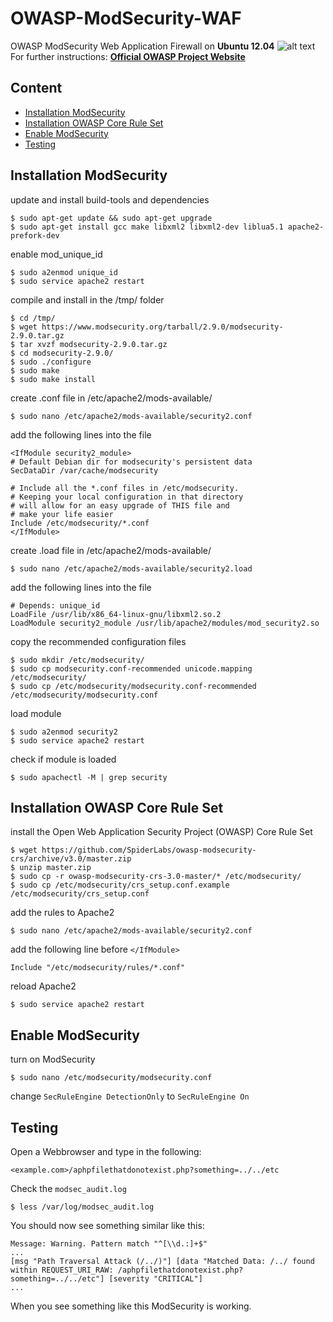# OWASP-ModSecurity-WAF
OWASP ModSecurity Web Application Firewall on **Ubuntu 12.04**
![alt text](https://www.owasp.org/images/f/f9/CRS-logo-full_size-512x257.png "OWASP Logo")  
For further instructions: **[Official OWASP Project Website](https://coreruleset.org/)**

## Content
* [Installation ModSecurity](https://github.com/jklaiber/OWASP-ModSecurity-WAF#installation-modsecurity)
* [Installation OWASP Core Rule Set](https://github.com/jklaiber/OWASP-ModSecurity-WAF#installation-owasp-core-rule-set)
* [Enable ModSecurity](https://github.com/jklaiber/OWASP-ModSecurity-WAF#enable-modsecurity)
* [Testing](https://github.com/jklaiber/OWASP-ModSecurity-WAF#testing)

## Installation ModSecurity
update and install build-tools and dependencies
```
$ sudo apt-get update && sudo apt-get upgrade
$ sudo apt-get install gcc make libxml2 libxml2-dev liblua5.1 apache2-prefork-dev
```
enable mod_unique_id
```
$ sudo a2enmod unique_id
$ sudo service apache2 restart
```
compile and install in the /tmp/ folder
```
$ cd /tmp/
$ wget https://www.modsecurity.org/tarball/2.9.0/modsecurity-2.9.0.tar.gz
$ tar xvzf modsecurity-2.9.0.tar.gz
$ cd modsecurity-2.9.0/
$ sudo ./configure
$ sudo make
$ sudo make install
```
create .conf file in /etc/apache2/mods-available/
```
$ sudo nano /etc/apache2/mods-available/security2.conf
```
add the following lines into the file
```
<IfModule security2_module>
# Default Debian dir for modsecurity's persistent data
SecDataDir /var/cache/modsecurity

# Include all the *.conf files in /etc/modsecurity.
# Keeping your local configuration in that directory
# will allow for an easy upgrade of THIS file and
# make your life easier
Include /etc/modsecurity/*.conf
</IfModule>
```
create .load file in /etc/apache2/mods-available/
```
$ sudo nano /etc/apache2/mods-available/security2.load
```
add the following lines into the file
```
# Depends: unique_id
LoadFile /usr/lib/x86_64-linux-gnu/libxml2.so.2
LoadModule security2_module /usr/lib/apache2/modules/mod_security2.so
```
copy the recommended configuration files
```
$ sudo mkdir /etc/modsecurity/
$ sudo cp modsecurity.conf-recommended unicode.mapping /etc/modsecurity/
$ sudo cp /etc/modsecurity/modsecurity.conf-recommended /etc/modsecurity/modsecurity.conf
```
load module
```
$ sudo a2enmod security2
$ sudo service apache2 restart
```
check if module is loaded
```
$ sudo apachectl -M | grep security
```
## Installation OWASP Core Rule Set
install the Open Web Application Security Project (OWASP) Core Rule Set
```
$ wget https://github.com/SpiderLabs/owasp-modsecurity-crs/archive/v3.0/master.zip
$ unzip master.zip
$ sudo cp -r owasp-modsecurity-crs-3.0-master/* /etc/modsecurity/
$ sudo cp /etc/modsecurity/crs_setup.conf.example /etc/modsecurity/crs_setup.conf
```
add the rules to Apache2
```
$ sudo nano /etc/apache2/mods-available/security2.conf
```
add the following line before `</IfModule>`
```
Include "/etc/modsecurity/rules/*.conf"
```
reload Apache2
```
$ sudo service apache2 restart
```
## Enable ModSecurity
turn on ModSecurity
```
$ sudo nano /etc/modsecurity/modsecurity.conf
```
change `SecRuleEngine DetectionOnly` to `SecRuleEngine On`

## Testing
Open a Webbrowser and type in the following:  

`<example.com>/aphpfilethatdonotexist.php?something=../../etc`  

Check the `modsec_audit.log`
```
$ less /var/log/modsec_audit.log
```
You should now see something similar like this:
```
Message: Warning. Pattern match "^[\\d.:]+$"
...
[msg "Path Traversal Attack (/../)"] [data "Matched Data: /../ found within REQUEST_URI_RAW: /aphpfilethatdonotexist.php?something=../../etc"] [severity "CRITICAL"]
...
```
When you see something like this ModSecurity is working.
